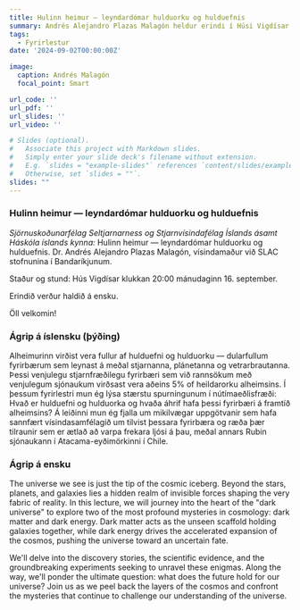 ```yaml
---
title: Hulinn heimur — leyndardómar hulduorku og hulduefnis
summary: Andrés Alejandro Plazas Malagón heldur erindi í Húsi Vigdísar 16. september 2024 klukkan 20:00
tags:
  - Fyrirlestur
date: '2024-09-02T00:00:00Z'

image:
  caption: Andrés Malagón
  focal_point: Smart

url_code: ''
url_pdf: ''
url_slides: ''
url_video: ''

# Slides (optional).
#   Associate this project with Markdown slides.
#   Simply enter your slide deck's filename without extension.
#   E.g. `slides = "example-slides"` references `content/slides/example-slides.md`.
#   Otherwise, set `slides = ""`.
slides: ""
---
```


### Hulinn heimur — leyndardómar hulduorku og hulduefnis

_Sjörnuskoðunarfélag Seltjarnarness og Stjarnvísindafélag Íslands ásamt Háskóla íslands kynna:_
Hulinn heimur — leyndardómar hulduorku og hulduefnis. Dr. Andrés Alejandro Plazas Malagón, vísindamaður við SLAC stofnunina í Bandaríkjunum. 

Staður og stund: Hús Vigdísar klukkan 20:00 mánudaginn 16. september.

Erindið verður haldið á ensku.

Öll velkomin!

### Ágrip á íslensku (þýðing)

Alheimurinn virðist vera fullur af hulduefni og hulduorku — dularfullum fyrirbærum sem leynast á meðal stjarnanna, plánetanna og vetrarbrautanna. Þessi venjulegu stjarnfræðilegu fyrirbæri sem við rannsökum með venjulegum sjónaukum virðsast vera aðeins 5% of heildarorku alheimsins. Í þessum fyrirlestri mun ég lýsa stærstu spurningunum í nútímaeðlisfræði: Hvað er hulduefni og hulduorka og hvaða áhrif hafa þessi fyrirbæri á framtíð alheimsins? Á leiðinni mun ég fjalla um mikilvægar uppgötvanir sem hafa sannfært vísindasamfélagið um tilvist þessara fyrirbæra og ræða þær tilraunir sem er ætlað að varpa frekara ljósi á þau, meðal annars Rubin sjónaukann í Atacama-eyðimörkinni í Chile.

### Ágrip á ensku

The universe we see is just the tip of the cosmic iceberg. Beyond the stars, planets, and galaxies lies a hidden realm of invisible forces shaping the very fabric of reality. In this lecture, we will journey into the heart of the "dark universe" to explore two of the most profound mysteries in cosmology: dark matter and dark energy. Dark matter acts as the unseen scaffold holding galaxies together, while dark energy drives the accelerated expansion of the cosmos, pushing the universe toward an uncertain fate.

We'll delve into the discovery stories, the scientific evidence, and the groundbreaking experiments seeking to unravel these enigmas. Along the way, we'll ponder the ultimate question: what does the future hold for our universe? Join us as we peel back the layers of the cosmos and confront the mysteries that continue to challenge our understanding of the universe. 